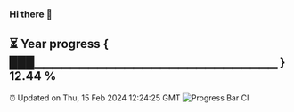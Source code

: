 ### Hi there 👋
⏳ Year progress { ███▁▁▁▁▁▁▁▁▁▁▁▁▁▁▁▁▁▁▁▁▁▁▁▁▁▁▁ } 12.44 %
---
⏰ Updated on Thu, 15 Feb 2024 12:24:25 GMT
![Progress Bar CI](https://github.com/liununu/liununu/workflows/Progress%20Bar%20CI/badge.svg)
